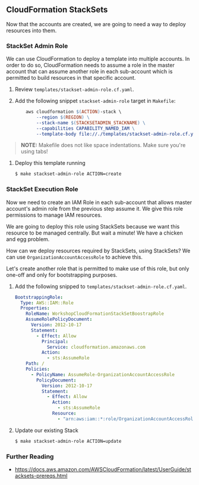 ## CloudFormation StackSets

Now that the accounts are created, we are going to need a way to deploy
resources into them.

### StackSet Admin Role

We can use CloudFormation to deploy a template into multiple accounts. In order
to do so, CloudFormation needs to assume a role in the master account that can
assume another role in each sub-account which is permitted to build resources
in that specific account. 

1. Review `templates/stackset-admin-role.cf.yaml`.

1. Add the following snippet `stackset-admin-role` target in `Makefile`:
    ```Makefile
    	aws cloudformation $(ACTION)-stack \
    		--region $(REGION) \
    		--stack-name $(STACKSETADMIN_STACKNAME) \
    		--capabilities CAPABILITY_NAMED_IAM \
    		--template-body file://./templates/stackset-admin-role.cf.yaml
    ```

> **NOTE:** Makefile does not like space indentations. Make sure you're using tabs!

1. Deploy this template running
    ```Bash
    $ make stackset-admin-role ACTION=create
    ```

### StackSet Execution Role

Now we need to create an IAM Role in each sub-account that allows master
account's admin role from the previous step assume it. We give this role
permissions to manage IAM resources.

We are going to deploy this role using StackSets because we want this resource
to be managed centrally. But wait a minute! We have a chicken and egg problem.

How can we deploy resources required by StackSets, using StackSets? We can use `OrganizationAccountAccessRole` to achieve this.

Let's create another role that is permitted to make use of this role, but only
one-off and only for bootstrapping purposes.

1. Add the following snipped to `templates/stackset-admin-role.cf.yaml`.
    ```YAML
    BootstrappingRole:
      Type: AWS::IAM::Role
      Properties:
        RoleName: WorkshopCloudFormationStackSetBoostrapRole
        AssumeRolePolicyDocument:
          Version: 2012-10-17
          Statement:
            - Effect: Allow
              Principal:
                Service: cloudformation.amazonaws.com
              Action:
                - sts:AssumeRole
        Path: /
        Policies:
          - PolicyName: AssumeRole-OrganizationAccountAccessRole
            PolicyDocument:
              Version: 2012-10-17
              Statement:
                - Effect: Allow
                  Action:
                    - sts:AssumeRole
                  Resource:
                    - "arn:aws:iam::*:role/OrganizationAccountAccessRole"
    ```

1. Update our existing Stack
    ```Bash
    $ make stackset-admin-role ACTION=update
    ```

### Further Reading
* https://docs.aws.amazon.com/AWSCloudFormation/latest/UserGuide/stacksets-prereqs.html
